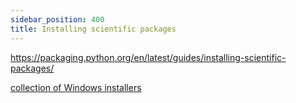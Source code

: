 ```yaml
---
sidebar_position: 400
title: Installing scientific packages
---
```


<https://packaging.python.org/en/latest/guides/installing-scientific-packages/>

[collection of Windows installers][]


[collection of Windows installers]: https://www.lfd.uci.edu/~gohlke/pythonlibs/

